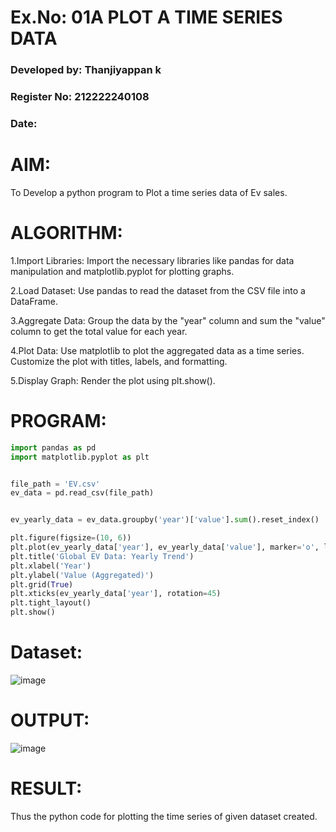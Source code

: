 # Ex.No: 01A PLOT A TIME SERIES DATA

###  Developed by: Thanjiyappan k

###  Register No: 212222240108

###  Date:   

# AIM:
To Develop a python program to Plot a time series data of Ev sales.
# ALGORITHM:
1.Import Libraries: Import the necessary libraries like pandas for data manipulation and matplotlib.pyplot for plotting graphs.

2.Load Dataset: Use pandas to read the dataset from the CSV file into a DataFrame.

3.Aggregate Data: Group the data by the "year" column and sum the "value" column to get the total value for each year.

4.Plot Data: Use matplotlib to plot the aggregated data as a time series. Customize the plot with titles, labels, and formatting.

5.Display Graph: Render the plot using plt.show().
# PROGRAM:
```py
import pandas as pd
import matplotlib.pyplot as plt


file_path = 'EV.csv'
ev_data = pd.read_csv(file_path)


ev_yearly_data = ev_data.groupby('year')['value'].sum().reset_index()

plt.figure(figsize=(10, 6))
plt.plot(ev_yearly_data['year'], ev_yearly_data['value'], marker='o', linestyle='-', color='b')
plt.title('Global EV Data: Yearly Trend')
plt.xlabel('Year')
plt.ylabel('Value (Aggregated)')
plt.grid(True)
plt.xticks(ev_yearly_data['year'], rotation=45)
plt.tight_layout()
plt.show()

```

# Dataset:
![image](https://github.com/user-attachments/assets/d279cac7-332d-4760-a233-4c78b3b1e9b8)

# OUTPUT:

![image](https://github.com/user-attachments/assets/bd563094-afa4-48dc-9cf0-fc6f3e28f7e7)






# RESULT:
Thus the python code for plotting the time series of given dataset created.
